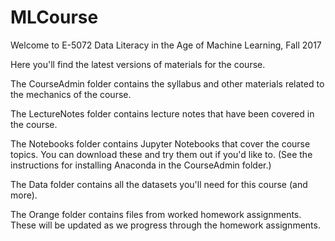 # MLCourse
Welcome to E-5072 Data Literacy in the Age of Machine Learning, Fall 2017

Here you'll find the latest versions of materials for the course.

The CourseAdmin folder contains the syllabus and other materials related to the mechanics of the course.

The LectureNotes folder contains lecture notes that have been covered in the course.

The Notebooks folder contains Jupyter Notebooks that cover the course topics. You can download these and try them out if you'd like to. (See the instructions for installing Anaconda in the CourseAdmin folder.)

The Data folder contains all the datasets you'll need for this course (and more).

The Orange folder contains files from worked homework assignments. These will be updated as we progress through the homework assignments.
